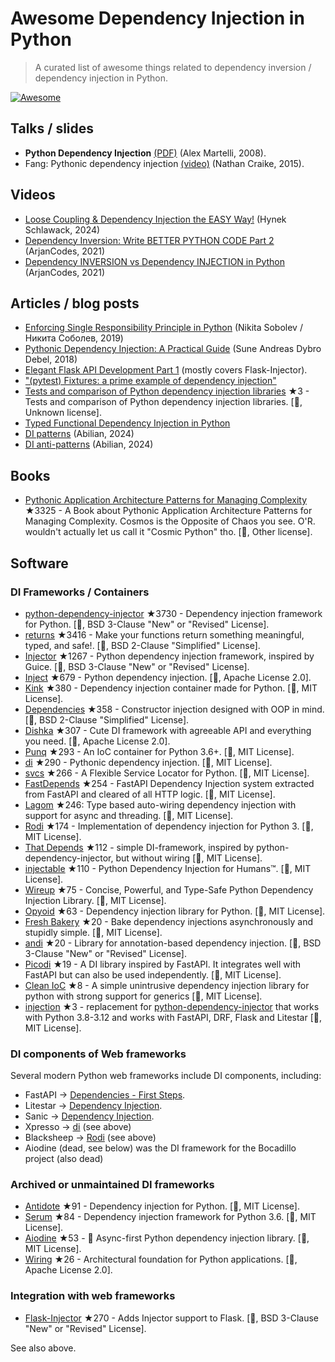 # Awesome Dependency Injection in Python

> A curated list of awesome things related to dependency inversion / dependency injection in Python.

[![Awesome](https://awesome.re/badge.svg)](https://awesome.re)


## Talks / slides

- **Python Dependency Injection** [(PDF)](http://www.aleax.it/yt_pydi.pdf) (Alex Martelli, 2008).
- Fang: Pythonic dependency injection [(video)](https://www.youtube.com/watch?v=zqRd941NXlI&t=443s) (Nathan Craike, 2015).

## Videos

- [Loose Coupling & Dependency Injection the EASY Way!](https://www.youtube.com/watch?v=uWTvMCra-_Y) (Hynek Schlawack, 2024)
- [Dependency Inversion: Write BETTER PYTHON CODE Part 2]([https://www.youtube.com/watch?v=2ejbLVkCndI](https://www.youtube.com/watch?v=Kv5jhbSkqLE)) (ArjanCodes, 2021)
- [Dependency INVERSION vs Dependency INJECTION in Python](https://www.youtube.com/watch?v=2ejbLVkCndI) (ArjanCodes, 2021)


## Articles / blog posts

- [Enforcing Single Responsibility Principle in Python](https://sobolevn.me/2019/03/enforcing-srp) (Nikita Sobolev / Никита Соболев, 2019)
- [Pythonic Dependency Injection: A Practical Guide](https://medium.com/@suneandreasdybrodebel/pythonic-dependency-injection-a-practical-guide-83a1b1299280) (Sune Andreas Dybro Debel, 2018)
- [Elegant Flask API Development Part 1](https://christophergs.github.io/python/2018/09/25/elegant-flask-apis-pt-1/) (mostly covers Flask-Injector).
- ["(pytest) Fixtures: a prime example of dependency injection"](https://docs.pytest.org/en/latest/fixture.html#fixtures-a-prime-example-of-dependency-injection)
- [Tests and comparison of Python dependency injection libraries](https://github.com/orsinium/dependency_injectors) ★3 - Tests and comparison of Python dependency injection libraries. [🐍, Unknown license].
- [Typed Functional Dependency Injection in Python](https://sobolevn.me/2020/02/typed-functional-dependency-injection)
- [DI patterns](https://lab.abilian.com/Tech/Architecture%20%26%20Design/Dependency%20Inversion/DI%20patterns/) (Abilian, 2024)
- [DI anti-patterns](https://lab.abilian.com/Tech/Architecture%20%26%20Design/Dependency%20Inversion/DI%20anti-patterns/) (Abilian, 2024)


## Books

- [Pythonic Application Architecture Patterns for Managing Complexity](https://github.com/python-leap/book) ★3325 - A Book about Pythonic Application Architecture Patterns for Managing Complexity.  Cosmos is the Opposite of Chaos you see. O'R. wouldn't actually let us call it "Cosmic Python" tho. [🐍, Other license].


## Software

### DI Frameworks / Containers

- [python-dependency-injector](https://github.com/ets-labs/python-dependency-injector) ★3730 - Dependency injection framework for Python. [🐍, BSD 3-Clause "New" or "Revised" License].
- [returns](https://github.com/dry-python/returns) ★3416 - Make your functions return something meaningful, typed, and safe!. [🐍, BSD 2-Clause "Simplified" License].
- [Injector](https://github.com/alecthomas/injector) ★1267 - Python dependency injection framework, inspired by Guice. [🐍, BSD 3-Clause "New" or "Revised" License].
- [Inject](https://github.com/ivankorobkov/python-inject) ★679 - Python dependency injection. [🐍, Apache License 2.0].
- [Kink](https://github.com/kodemore/kink) ★380 - Dependency injection container made for Python. [🐍, MIT License].
- [Dependencies](https://github.com/proofit404/dependencies) ★358 - Constructor injection designed with OOP in mind. [🐍, BSD 2-Clause "Simplified" License].
- [Dishka](https://github.com/reagento/dishka) ★307 - Cute DI framework with agreeable API and everything you need. [🐍, Apache License 2.0].
- [Punq](https://github.com/bobthemighty/punq) ★293 - An IoC container for Python 3.6+. [🐍, MIT License].
- [di](https://github.com/adriangb/di) ★290 - Pythonic dependency injection. [🐍, MIT License].
- [svcs](https://github.com/hynek/svcs) ★266 - A Flexible Service Locator for Python. [🐍, MIT License].
- [FastDepends](https://github.com/lancetnik/FastDepends) ★254 - FastAPI Dependency Injection system extracted from FastAPI and cleared of all HTTP logic. [🐍, MIT License].
- [Lagom](https://lagom-di.readthedocs.io/en/latest/) ★246: Type based auto-wiring dependency injection with support for async and threading. [🐍, MIT License].
- [Rodi](https://github.com/RobertoPrevato/rodi) ★174 - Implementation of dependency injection for Python 3. [🐍, MIT License].
- [That Depends](https://github.com/modern-python/that-depends) ★112 - simple DI-framework, inspired by python-dependency-injector, but without wiring [🐍, MIT License].
- [injectable](https://github.com/allrod5/injectable) ★110 - Python Dependency Injection for Humans™. [🐍, MIT License].
- [Wireup](https://github.com/maldoinc/wireup) ★75 - Concise, Powerful, and Type-Safe Python Dependency Injection Library. [🐍, MIT License].
- [Opyoid](https://github.com/illuin-tech/opyoid) ★63 - Dependency injection library for Python. [🐍, MIT License].
- [Fresh Bakery](https://github.com/Mityuha/fresh-bakery) ★20 - Bake dependency injections asynchronously and stupidly simple. [🐍, MIT License].
- [andi](https://github.com/scrapinghub/andi) ★20 - Library for annotation-based dependency injection. [🐍, BSD 3-Clause "New" or "Revised" License].
- [Picodi](https://github.com/yakimka/picodi) ★19 - A DI library inspired by FastAPI. It integrates well with FastAPI but can also be used independently. [🐍, MIT License].
- [Clean IoC](https://github.com/peter-daly/clean_ioc) ★8 - A simple unintrusive dependency injection library for python with strong support for generics [🐍, MIT License].
- [injection](https://github.com/nightblure/injection) ★3 - replacement for [python-dependency-injector](https://github.com/ets-labs/python-dependency-injector) that works with Python 3.8-3.12 and works with FastAPI, DRF, Flask and Litestar [🐍, MIT License].

### DI components of Web frameworks

Several modern Python web frameworks include DI components, including:

- FastAPI -> [Dependencies - First Steps](https://fastapi.tiangolo.com/tutorial/dependencies/).
- Litestar -> [Dependency Injection](https://docs.litestar.dev/2/usage/dependency-injection.html).
- Sanic -> [Dependency Injection](https://sanic.dev/en/plugins/sanic-ext/injection.html).
- Xpresso -> [di](https://github.com/adriangb/di) (see above)
- Blacksheep -> [Rodi](https://github.com/RobertoPrevato/rodi) (see above)
- Aiodine (dead, see below) was the DI framework for the Bocadillo project (also dead)


### Archived or unmaintained DI frameworks

- [Antidote](https://github.com/Finistere/antidote) ★91 - Dependency injection for Python. [🐍, MIT License].
- [Serum](https://github.com/suned/serum) ★84 - Dependency injection framework for Python 3.6. [🐍, MIT License].
- [Aiodine](https://github.com/bocadilloproject/aiodine) ★53 - 🧪 Async-first Python dependency injection library. [🐍, MIT License].
- [Wiring](https://github.com/msiedlarek/wiring) ★26 - Architectural foundation for Python applications. [🐍, Apache License 2.0].


### Integration with web frameworks

- [Flask-Injector](https://github.com/alecthomas/flask_injector) ★270 - Adds Injector support to Flask. [🐍, BSD 3-Clause "New" or "Revised" License].

See also above.
